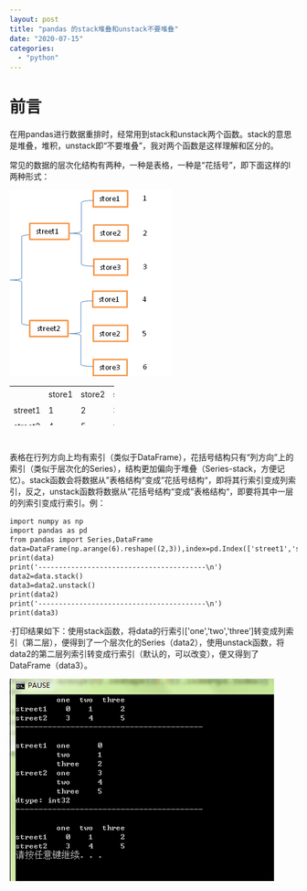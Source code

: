 ```yaml
---
layout: post
title: "pandas 的stack堆叠和unstack不要堆叠"
date: "2020-07-15"
categories: 
  - "python"
---
```


# 前言

在用pandas进行数据重排时，经常用到stack和unstack两个函数。stack的意思是堆叠，堆积，unstack即“不要堆叠”，我对两个函数是这样理解和区分的。

常见的数据的层次化结构有两种，一种是表格，一种是“花括号”，即下面这样的l两种形式：

[![](/assets/image/default/1153897-20171013213916309-1610254152.png)](http://127.0.0.1/?attachment_id=4307)

<table style="border-collapse: collapse; width: 36.2217%; height: 69px;"><tbody><tr style="height: 23px;"><td style="width: 25%; height: 23px;"></td><td style="width: 25%; height: 23px;">store1</td><td style="width: 25%; height: 23px;">store2</td><td style="width: 25%; height: 23px;">store3</td></tr><tr style="height: 23px;"><td style="width: 25%; height: 23px;">street1</td><td style="width: 25%; height: 23px;">1</td><td style="width: 25%; height: 23px;">2</td><td style="width: 25%; height: 23px;">3</td></tr><tr style="height: 23px;"><td style="width: 25%; height: 23px;">street2</td><td style="width: 25%; height: 23px;">4</td><td style="width: 25%; height: 23px;">5</td><td style="width: 25%; height: 23px;">6</td></tr></tbody></table>

 

表格在行列方向上均有索引（类似于DataFrame），花括号结构只有“列方向”上的索引（类似于层次化的Series），结构更加偏向于堆叠（Series-stack，方便记忆）。stack函数会将数据从”表格结构“变成”花括号结构“，即将其行索引变成列索引，反之，unstack函数将数据从”花括号结构“变成”表格结构“，即要将其中一层的列索引变成行索引。例：

```
import numpy as np
import pandas as pd
from pandas import Series,DataFrame
data=DataFrame(np.arange(6).reshape((2,3)),index=pd.Index(['street1','street2']),columns=pd.Index(['one','two','three']))
print(data)
print('-----------------------------------------\n')
data2=data.stack()
data3=data2.unstack()
print(data2)
print('-----------------------------------------\n')
print(data3)
```

·打印结果如下：使用stack函数，将data的行索引\['one','two','three’\]转变成列索引（第二层），便得到了一个层次化的Series（data2），使用unstack函数，将data2的第二层列索引转变成行索引（默认的，可以改变），便又得到了DataFrame（data3）。

[![](/assets/image/default/1153897-20171012213543402-1226924570.png)](http://127.0.0.1/?attachment_id=4308)
